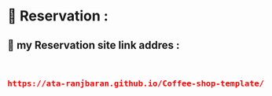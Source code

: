 <h1>📝 Reservation :</h1>
<h2> 🔗 my Reservation  site link addres :
</h2>
<div style="display:flex;justify-contect:center;" align=center>
<h3>

<pre style="color:red">https://ata-ranjbaran.github.io/Coffee-shop-template/</pre>
  </h3>
  
</div>
